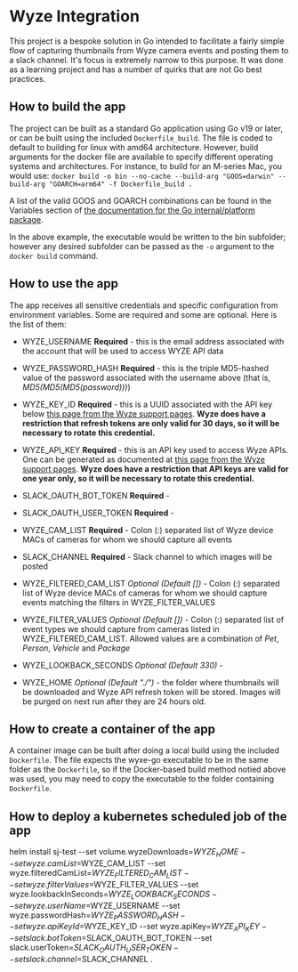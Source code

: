 # Wyze Integration

This project is a bespoke solution in Go intended to facilitate a fairly simple flow of capturing thumbnails from Wyze camera events and posting them to a slack channel. It's focus is extremely narrow to this purpose. It was done as a learning project and has a number of quirks that are not Go best practices.

## How to build the app
The project can be built as a standard Go application using Go v19 or later, or can be built using the included `Dockerfile_build`. The file is coded to default to building for linux with amd64 architecture. However, build arguments for the docker file are available to specify different operating systems and architectures. For instance, to build for an M-series Mac, you would use:
  `docker build -o bin --no-cache --build-arg "GOOS=darwin" --build-arg "GOARCH=arm64" -f Dockerfile_build .`
  
  A list of the valid GOOS and GOARCH combinations can be found in the Variables section of [the documentation for the Go internal/platform package](https://pkg.go.dev/internal/platform).
  
  In the above example, the executable would be written to the bin subfolder; however any desired subfolder can be passed as the `-o` argument to the `docker build` command.

## How to use the app
The app receives all sensitive credentials and specific configuration from environment variables. Some are required and some are optional. Here is the list of them:
  * WYZE_USERNAME **Required** - this is the email address associated with the account that will be used to access WYZE API data

  * WYZE_PASSWORD_HASH **Required** - this is the triple MD5-hashed value of the password associated with the username above (that is, *MD5(MD5(MD5(password)))*)

  * WYZE_KEY_ID **Required** - this is a UUID associated with the API key below [this page from the Wyze support pages](https://support.wyze.com/hc/en-us/articles/16129834216731-Creating-an-API-Key). **Wyze does have a restriction that refresh tokens are only valid for 30 days, so it will be necessary to rotate this credential.**

  * WYZE_API_KEY **Required** - this is an API key used to access Wyze APIs. One can be generated as documented at [this page from the Wyze support pages](https://support.wyze.com/hc/en-us/articles/16129834216731-Creating-an-API-Key). **Wyze does have a restriction that API keys are valid for one year only, so it will be necessary to rotate this credential.**

  * SLACK_OAUTH_BOT_TOKEN **Required** -

  * SLACK_OAUTH_USER_TOKEN **Required** -

  * WYZE_CAM_LIST **Required** - Colon (:) separated list of Wyze device MACs of cameras for whom we should capture all events

  * SLACK_CHANNEL **Required** - Slack channel to which images will be posted

  * WYZE_FILTERED_CAM_LIST *Optional (Default [])* - Colon (:) separated list of Wyze device MACs of cameras for whom we should capture events matching the filters in WYZE_FILTER_VALUES

  * WYZE_FILTER_VALUES *Optional (Default [])* -  Colon (:) separated list of event types we should capture from cameras listed in WYZE_FILTERED_CAM_LIST. Allowed values are a combination of *Pet*, *Person*, *Vehicle* and *Package*

  * WYZE_LOOKBACK_SECONDS *Optional (Default 330)* -

  * WYZE_HOME *Optional (Default "./")* - the folder where thumbnails will be downloaded and Wyze API refresh token will be stored. Images will be purged on next run after they are 24 hours old.

## How to create a container of the app
A container image can be built after doing a local build using the included `Dockerfile`. The file expects the wyxe-go executable to be in the same folder as the `Dockerfile`, so if the Docker-based build method notied above was used, you may need to copy the executable to the folder containing `Dockerfile`.

## How to deploy a kubernetes scheduled job of the app
helm install sj-test --set volume.wyzeDownloads=$WYZE_HOME --set wyze.camList=$WYZE_CAM_LIST --set wyze.filteredCamList=$WYZE_FILTERED_CAM_LIST --set wyze.filterValues=$WYZE_FILTER_VALUES --set wyze.lookbackInSeconds=$WYZE_LOOKBACK_SECONDS --set wyze.userName=$WYZE_USERNAME --set wyze.passwordHash=$WYZE_PASSWORD_HASH --set wyze.apiKeyId=$WYZE_KEY_ID --set wyze.apiKey=$WYZE_API_KEY --set slack.botToken=$SLACK_OAUTH_BOT_TOKEN --set slack.userToken=$SLACK_OAUTH_USER_TOKEN --set slack.channel=$SLACK_CHANNEL .
